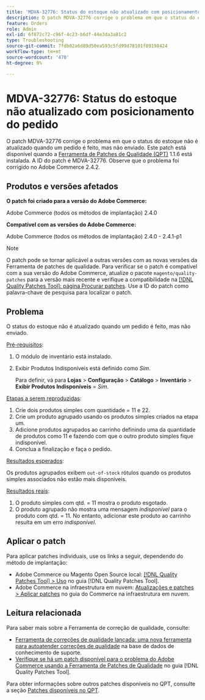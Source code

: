 ```yaml
---
title: 'MDVA-32776: Status do estoque não atualizado com posicionamento do pedido'
description: O patch MDVA-32776 corrige o problema em que o status do estoque não é atualizado quando um pedido é feito, mas não enviado. Este patch está disponível quando a [Ferramenta de correções de qualidade (QPT)](https://experienceleague.adobe.com/en/docs/commerce-operations/tools/quality-patches-tool/quality-patches-tool-to-self-serve-quality-patches) 1.1.6 está instalada. A ID do patch é MDVA-32776. Observe que o problema foi corrigido no Adobe Commerce 2.4.2.
feature: Orders
role: Admin
exl-id: 6f872c72-c96f-4c23-b6df-44e3da3a81c2
type: Troubleshooting
source-git-commit: 7fdb02a6d89d50ea593c5fd99d78101f89198424
workflow-type: tm+mt
source-wordcount: '470'
ht-degree: 0%

---
```


# MDVA-32776: Status do estoque não atualizado com posicionamento do pedido

O patch MDVA-32776 corrige o problema em que o status do estoque não é atualizado quando um pedido é feito, mas não enviado. Este patch está disponível quando a [Ferramenta de Patches de Qualidade (QPT)](https://experienceleague.adobe.com/en/docs/commerce-operations/tools/quality-patches-tool/quality-patches-tool-to-self-serve-quality-patches) 1.1.6 está instalada. A ID do patch é MDVA-32776. Observe que o problema foi corrigido no Adobe Commerce 2.4.2.

## Produtos e versões afetados

**O patch foi criado para a versão do Adobe Commerce:**

Adobe Commerce (todos os métodos de implantação) 2.4.0

**Compatível com as versões do Adobe Commerce:**

Adobe Commerce (todos os métodos de implantação) 2.4.0 - 2.4.1-p1

>[!NOTE]
>
>O patch pode se tornar aplicável a outras versões com as novas versões da Ferramenta de patches de qualidade. Para verificar se o patch é compatível com a sua versão do Adobe Commerce, atualize o pacote `magento/quality-patches` para a versão mais recente e verifique a compatibilidade na [[!DNL Quality Patches Tool]: página Procurar patches](https://experienceleague.adobe.com/en/docs/commerce-operations/tools/quality-patches-tool/quality-patches-tool-to-self-serve-quality-patches). Use a ID do patch como palavra-chave de pesquisa para localizar o patch.

## Problema

O status do estoque não é atualizado quando um pedido é feito, mas não enviado.

<u>Pré-requisitos</u>:

1. O módulo de inventário está instalado.
1. Exibir Produtos Indisponíveis está definido como *Sim*.

   Para definir, vá para **Lojas** > **Configuração** > **Catálogo** > **Inventário** > **Exibir Produtos Indisponíveis** = *Sim*.

<u>Etapas a serem reproduzidas</u>:

1. Crie dois produtos simples com quantidade = 11 e 22.
1. Crie um produto agrupado usando os produtos simples criados na etapa um.
1. Adicione produtos agrupados ao carrinho definindo uma da quantidade de produtos como 11 e fazendo com que o outro produto simples fique indisponível.
1. Conclua a finalização e faça o pedido.

<u>Resultados esperados</u>:

Os produtos agrupados exibem `out-of-stock` rótulos quando os produtos simples associados não estão mais disponíveis.

<u>Resultados reais</u>:

1. O produto simples com qtd. = 11 mostra o produto esgotado.
1. O produto agrupado não mostra uma mensagem *indisponível* para o produto com qtd. = 11. No entanto, adicionar este produto ao carrinho resulta em um erro *indisponível*.

## Aplicar o patch

Para aplicar patches individuais, use os links a seguir, dependendo do método de implantação:

* Adobe Commerce ou Magento Open Source local: [[!DNL Quality Patches Tool] > Uso](/help/tools/quality-patches-tool/usage.md) no guia [!DNL Quality Patches Tool].
* Adobe Commerce na infraestrutura em nuvem: [Atualizações e patches > Aplicar patches](https://experienceleague.adobe.com/docs/commerce-cloud-service/user-guide/develop/upgrade/apply-patches.html) no guia do Commerce na infraestrutura em nuvem.

## Leitura relacionada

Para saber mais sobre a Ferramenta de correção de qualidade, consulte:

* [Ferramenta de correções de qualidade lançada: uma nova ferramenta para autoatender correções de qualidade](https://experienceleague.adobe.com/en/docs/commerce-operations/tools/quality-patches-tool/quality-patches-tool-to-self-serve-quality-patches) na base de dados de conhecimento de suporte.
* [Verifique se há um patch disponível para o problema do Adobe Commerce usando a Ferramenta de Patches de Qualidade](/help/tools/quality-patches-tool/patches-available-in-qpt/check-patch-for-magento-issue-with-magento-quality-patches.md) no guia [!DNL Quality Patches Tool].

Para obter informações sobre outros patches disponíveis no QPT, consulte a seção [Patches disponíveis no QPT](https://experienceleague.adobe.com/tools/commerce-quality-patches/index.html).
